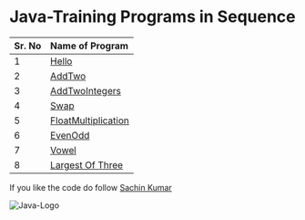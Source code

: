 # Java-Training Programs in Sequence
|Sr. No| Name of Program|
| :----| :--------------|
|1|[Hello](https://github.com/iamsacstar/Java-Training/blob/main/1.%20Hello.java)|
|2|[AddTwo](https://github.com/iamsacstar/Java-Training/blob/main/2.%20AddTwo.java)|
|3|[AddTwoIntegers](https://github.com/iamsacstar/Java-Training/blob/main/3.%20AddTwoIntegers.java)|
|4|[Swap](https://github.com/iamsacstar/Java-Training/blob/main/4.%20Swap.java)|
|5|[FloatMultiplication](https://github.com/iamsacstar/Java-Training/blob/main/5.%20FloatMultiplication.java)|
|6|[EvenOdd](https://github.com/iamsacstar/Java-Training/blob/main/6.%20EvenOdd.java)|
|7|[Vowel](https://github.com/iamsacstar/Java-Training/blob/main/7.%20Vowel.java)|
|8|[Largest Of Three](https://github.com/iamsacstar/Java-Training/blob/main/8.%20LargestOfThree.java)|

If you like the code do follow [Sachin Kumar](https://linkedin.com/in/isachin2008)

![Java-Logo](https://user-images.githubusercontent.com/110603659/200104297-517ae7e2-db59-4a7e-af9a-66f7d3b7daec.png)
